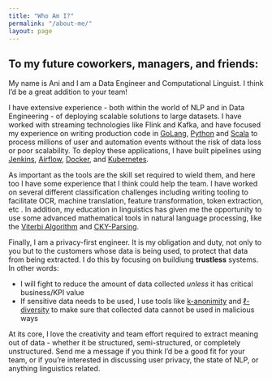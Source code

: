 ```yaml
---
title: "Who Am I?"
permalink: "/about-me/"
layout: page
---
```


## To my future coworkers, managers, and friends:
My name is Ani and I am a Data Engineer and Computational Linguist. I think I’d be a great addition to your team!

I  have extensive experience - both within the world of NLP and in Data Engineering - of deploying scalable solutions to large datasets. I have worked with streaming technologies like Flink and Kafka, and have focused my experience on writing production code in [GoLang](https://go.dev/), [Python](https://www.python.org/) and [Scala](https://www.scala-lang.org/) to process millions of user and automation events without the risk of data loss or poor scalability. To deploy these applications, I have built pipelines using [Jenkins](https://www.jenkins.io/), [Airflow](https://airflow.apache.org/), [Docker](https://www.docker.com/), and [Kubernetes](https://kubernetes.io/).

As important as the tools are the skill set required to wield them, and here too I have some experience that I think could help the team. I have worked on several different classification challenges including writing tooling to facilitate OCR, machine translation, feature transformation, token extraction, etc . In addition, my education in linguistics has given me the opportunity to use some advanced mathematical tools in natural language processing, like the [Viterbi Algorithm](https://en.wikipedia.org/wiki/Viterbi_algorithm) and [CKY-Parsing](https://en.wikipedia.org/wiki/CYK_algorithm).

Finally, I am a privacy-first engineer. It is my obligation and duty, not only to you but to the customers whose data is being used, to protect that data from being extracted. I do this by focusing on buildiung **trustless** systems. In other words:
- I will fight to reduce the amount of data collected _unless_ it has critical business/KPI value
- If sensitive data needs to be used, I use tools like [k-anonimity](https://en.wikipedia.org/wiki/K-anonymity) and [ℓ-diversity](https://en.wikipedia.org/wiki/L-diversity) to make sure that collected data cannot be used in malicious ways

At its core, I love the creativity and team effort required to extract meaning out of data - whether it be structured, semi-structured, or completely unstructured. Send me a message if you think I’d be a good fit for your team, or if you’re interested in discussing user privacy, the state of NLP, or anything linguistics related. 
